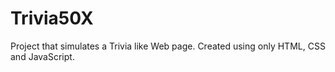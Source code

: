 # Trivia50X
Project that simulates a Trivia like Web page. Created using only HTML, CSS and JavaScript.
